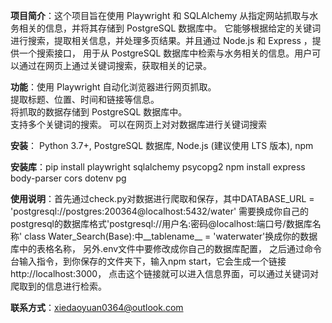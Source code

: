 **项目简介**：这个项目旨在使用 Playwright 和 SQLAlchemy 从指定网站抓取与水务相关的信息，并将其存储到 PostgreSQL 数据库中。
             它能够根据给定的关键词进行搜索，提取相关信息，并处理多页结果。并且通过 Node.js 和 Express ，提供一个搜索接口，
             用于从 PostgreSQL 数据库中检索与水务相关的信息。用户可以通过在网页上通过关键词搜索，获取相关的记录。
             

**功能**：使用 Playwright 自动化浏览器进行网页抓取。  
          提取标题、位置、时间和链接等信息。  
          将抓取的数据存储到 PostgreSQL 数据库中。  
          支持多个关键词的搜索。
          可以在网页上对对数据库进行关键词搜索


**安装**： Python 3.7+, PostgreSQL 数据库,  Node.js (建议使用 LTS 版本), npm


**安装库**：pip install playwright sqlalchemy psycopg2
           npm install express body-parser cors dotenv pg


**使用说明**：首先通过check.py对数据进行爬取和保存，其中DATABASE_URL = 'postgresql://postgres:200364@localhost:5432/water'
              需要换成你自己的postgresql的数据库格式'postgresql://用户名:密码@localhost:端口号/数据库名称'
              class Water_Search(Base):中__tablename__ = 'waterwater'换成你的数据库中的表格名称，
              另外.env文件中要修改成你自己的数据库配置，
              之后通过命令台输入指令，到你保存的文件夹下，输入npm start，它会生成一个链接 http://localhost:3000，
              点击这个链接就可以进入信息界面，可以通过关键词对爬取到的信息进行检索。      


**联系方式**：xiedaoyuan0364@outlook.com  
